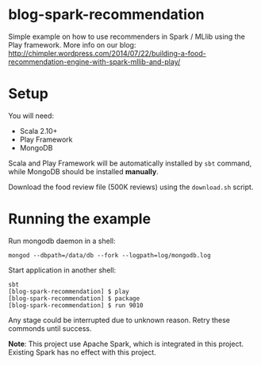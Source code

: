 blog-spark-recommendation
=========================

Simple example on how to use recommenders in Spark / MLlib using the Play framework.
More info on our blog: http://chimpler.wordpress.com/2014/07/22/building-a-food-recommendation-engine-with-spark-mllib-and-play/

Setup
=====

You will need:

* Scala 2.10+
* Play Framework
* MongoDB

Scala and Play Framework will be automatically installed by `sbt` command, while MongoDB should be installed **manually**.

Download the food review file (500K reviews) using the `download.sh` script.

Running the example
===================
Run mongodb daemon in a shell:
```
mongod --dbpath=/data/db --fork --logpath=log/mongodb.log
```

Start application in another shell:
```
sbt
[blog-spark-recommendation] $ play
[blog-spark-recommendation] $ package
[blog-spark-recommendation] $ run 9010
```
Any stage could be interrupted due to unknown reason. Retry these commonds until success.

**Note**: This project use Apache Spark, which is integrated in this project. Existing Spark has no effect with this project.
